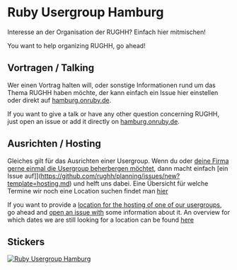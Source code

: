 # Ruby Usergroup Hamburg

Interesse an der Organisation der RUGHH? Einfach hier mitmischen!

You want to help organizing RUGHH, go ahead!

## Vortragen / Talking

Wer einen Vortrag halten will, oder sonstige Informationen rund um das Thema RUGHH haben möchte, der kann einfach ein Issue hier einstellen oder direkt auf [hamburg.onruby.de](http://hamburg.onruby.de/topics/new).

If you want to give a talk or have any other question concerning RUGHH, just open an issue or add it directly on [hamburg.onruby.de](http://hamburg.onruby.de/topics/new?lang=en).

## Ausrichten / Hosting

Gleiches gilt für das Ausrichten einer Usergroup. Wenn du oder [deine Firma gerne einmal die Usergroup beherbergen möchtet](http://hamburg.onruby.de/locations/none), dann macht einfach [ein Issue auf]](https://github.com/rughh/planning/issues/new?template=hosting.md) und helft uns dabei. Eine Übersicht für welche Termine wir noch eine Location suchen findet man [hier](https://github.com/rughh/planning/issues/129)

If you want to provide a [location for the hosting of one of our usergroups](http://hamburg.onruby.de/locations/none?locale=en), go ahead and [open an issue with](https://github.com/rughh/planning/issues/new?template=hosting.md) some information about it. An overview for which dates we are still looking for a location can be found [here](https://github.com/rughh/planning/issues/129)

## Stickers

[![Ruby Usergroup Hamburg](http://d21ii91i3y6o6h.cloudfront.net/gallery_images/from_proof/2284/large/1414104130/hamburg-ruby-usergroup.png)](http://www.stickermule.com/marketplace/2284-hamburg-ruby-usergroup)
